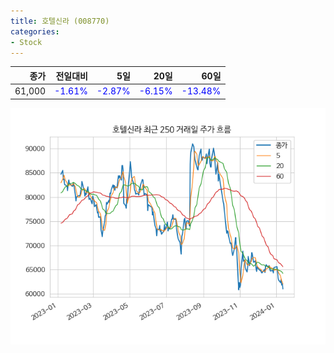 ```yaml
---
title: 호텔신라 (008770)
categories:
- Stock
---
```


|종가|전일대비|5일|20일|60일|
|---:|-------:|--:|---:|---:|
|61,000|<span style="color: blue">-1.61%</span>|<span style="color: blue">-2.87%</span>|<span style="color: blue">-6.15%</span>|<span style="color: blue">-13.48%</span>|


<!-- more -->

![008770](/assets/images/stock/008770.png)